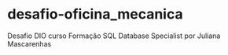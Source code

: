 # desafio-oficina_mecanica
Desafio DIO curso Formação SQL Database Specialist por Juliana Mascarenhas
